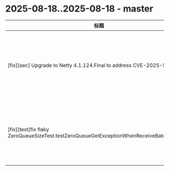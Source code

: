 # 2025-08-18..2025-08-18 - master
| 标题 | 链接 | 作者 | 标签 |
| - | :--: | :--: | - |
| [fix][sec] Upgrade to Netty 4.1.124.Final to address CVE-2025-55163 | [#24637](https://github.com/apache/pulsar/pull/24637) | [@lhotari](https://github.com/lhotari) | `area/security` `doc-not-needed` `ready-to-test` `cherry-picked/branch-3.0` `cherry-picked/branch-3.3` `cherry-picked/branch-4.0` `release/4.0.7` `release/3.0.14` `release/3.3.9`  | 
| [fix][test]fix flaky ZeroQueueSizeTest.testZeroQueueGetExceptionWhenReceiveBatchMessage  | [#24633](https://github.com/apache/pulsar/pull/24633) | [@3pacccccc](https://github.com/3pacccccc) | `doc-not-needed` `ready-to-test` `cherry-picked/branch-3.0` `cherry-picked/branch-3.3` `cherry-picked/branch-4.0` `release/4.0.7` `release/3.0.14` `release/3.3.9`  | 

